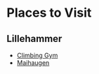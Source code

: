 # Places to Visit

## Lillehammer

- [Climbing Gym](https://www.tyriliklatring.no/)
- [Maihaugen](https://de.lillehammer.com/sehen-und-erleben/das-museum-maihaugen-p630553)
